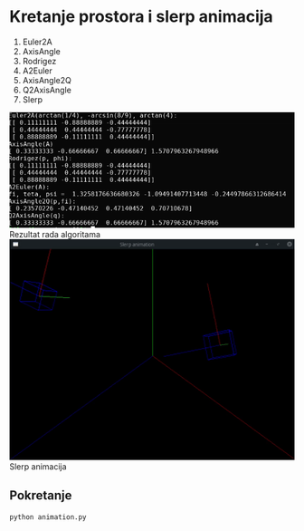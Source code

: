 # Kretanje prostora i slerp animacija

1. Euler2A
2. AxisAngle
3. Rodrigez
4. A2Euler
5. AxisAngle2Q
6. Q2AxisAngle
7. Slerp

![Screenshot](result.png)  
Rezultat rada algoritama  
![Screenshot](animacija.gif)  
Slerp animacija

## Pokretanje
```bash
python animation.py
```
